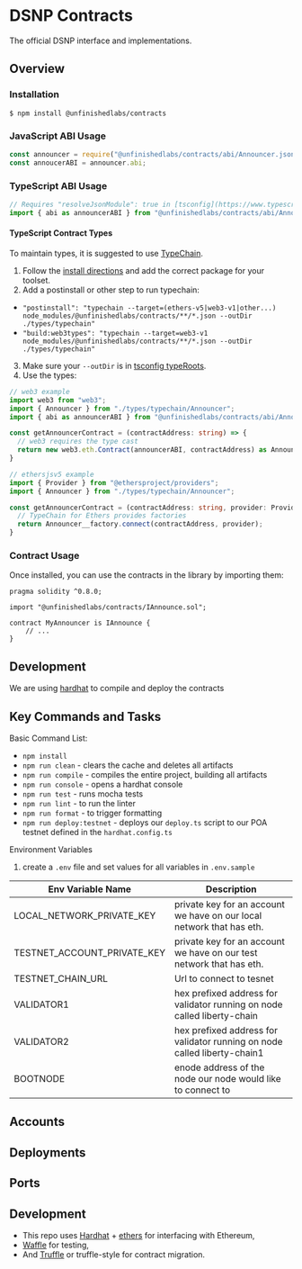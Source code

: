 # DSNP Contracts

The official DSNP interface and implementations.

## Overview

### Installation

```console
$ npm install @unfinishedlabs/contracts
```

### JavaScript ABI Usage

```javascript
const announcer = require("@unfinishedlabs/contracts/abi/Announcer.json");
const annoucerABI = announcer.abi;

```
### TypeScript ABI Usage

```typescript
// Requires "resolveJsonModule": true in [tsconfig](https://www.typescriptlang.org/tsconfig#resolveJsonModule)
import { abi as announcerABI } from "@unfinishedlabs/contracts/abi/Announcer.json";
```

#### TypeScript Contract Types

To maintain types, it is suggested to use [TypeChain](https://github.com/ethereum-ts/Typechain).

1. Follow the [install directions](https://github.com/ethereum-ts/Typechain#installation) and add the correct package for your toolset.
2. Add a postinstall or other step to run typechain:
  - `"postinstall": "typechain --target=(ethers-v5|web3-v1|other...) node_modules/@unfinishedlabs/contracts/**/*.json --outDir ./types/typechain"`
  - `"build:web3types": "typechain --target=web3-v1 node_modules/@unfinishedlabs/contracts/**/*.json --outDir ./types/typechain"`
3. Make sure your `--outDir` is in [tsconfig typeRoots](https://www.typescriptlang.org/tsconfig#typeRoots).
4. Use the types:
```typescript
// web3 example
import web3 from "web3";
import { Announcer } from "./types/typechain/Announcer";
import { abi as announcerABI } from "@unfinishedlabs/contracts/abi/Announcer.json";

const getAnnouncerContract = (contractAddress: string) => {
  // web3 requires the type cast
  return new web3.eth.Contract(announcerABI, contractAddress) as Announcer;
}
```

```typescript
// ethersjsv5 example
import { Provider } from "@ethersproject/providers";
import { Announcer } from "./types/typechain/Announcer";

const getAnnouncerContract = (contractAddress: string, provider: Provider) => {
  // TypeChain for Ethers provides factories
  return Announcer__factory.connect(contractAddress, provider);
}
```

### Contract Usage

Once installed, you can use the contracts in the library by importing them:

```solidity
pragma solidity ^0.8.0;

import "@unfinishedlabs/contracts/IAnnounce.sol";

contract MyAnnouncer is IAnnounce {
    // ...
}
```

## Development

We are using [hardhat](https://hardhat.org/) to compile and deploy the contracts
 
## Key Commands and Tasks
Basic Command List:
- `npm install`
- `npm run clean` - clears the cache and deletes all artifacts
- `npm run compile` - compiles the entire project, building all artifacts
- `npm run console` - opens a hardhat console
- `npm run test` - runs mocha tests
- `npm run lint` - to run the linter
- `npm run format` - to trigger formatting 
- `npm run deploy:testnet` - deploys our `deploy.ts` script to our POA testnet defined in the `hardhat.config.ts`

Environment Variables
1. create a `.env` file and set values for all variables in `.env.sample`

|Env Variable Name      | Description | 
| ------------- | -----------  | 
| LOCAL_NETWORK_PRIVATE_KEY         | private key for an account we have on our local network that has eth.         | 
| TESTNET_ACCOUNT_PRIVATE_KEY       | private key for an account we have on our test network that has eth.         |
| TESTNET_CHAIN_URL     | Url to connect to tesnet        |     
| VALIDATOR1 | hex prefixed address for validator running on node called liberty-chain |
| VALIDATOR2 | hex prefixed address for validator running on node called liberty-chain1
| BOOTNODE | enode address of the node our node would like to connect to |
    
## Accounts

## Deployments

## Ports

## Development
* This repo uses [Hardhat](https://hardhat.org/getting-started/) + [ethers](https://docs.ethers.io/v5/) for interfacing with Ethereum,
* [Waffle](https://ethereum-waffle.readthedocs.io/en/latest/index.html) for testing,
* And [Truffle](https://www.trufflesuite.com/docs/truffle/getting-started/running-migrations) or truffle-style for contract migration.
